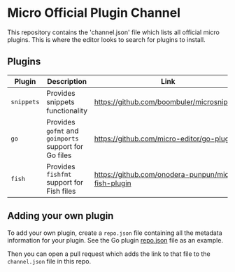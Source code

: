 # Micro Official Plugin Channel

This repository contains the 'channel.json' file which lists all official micro plugins. This is where the editor looks to search for plugins to install.

## Plugins

| Plugin      | Description                                           | Link                                                |
| ----------- | ----------------------------------------------------- | --------------------------------------------------- |
| `snippets`  | Provides snippets functionality                       | https://github.com/boombuler/microsnippets          |
| `go`        | Provides `gofmt` and `goimports` support for Go files | https://github.com/micro-editor/go-plugin           |
| `fish`      | Provides `fishfmt` support for Fish files             | https://github.com/onodera-punpun/micro-fish-plugin |

## Adding your own plugin

To add your own plugin, create a `repo.json` file containing all the metadata information for your plugin. See the Go plugin [repo.json](https://github.com/micro-editor/go-plugin/blob/master/repo.json) file as an example.

Then you can open a pull request which adds the link to that file to the `channel.json` file in this repo.
